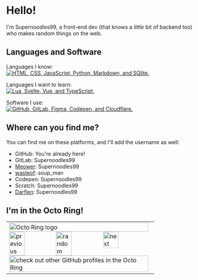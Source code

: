 # Hello!

I'm Supernoodles99, a front-end dev (that knows a *little* bit of backend too) who makes random things on the web.  

## Languages and Software

Languages I know:  
[![HTML, CSS, JavaScript, Python, Markdown, and SQlite.](https://skillicons.dev/icons?i=html,css,js,py,md,sqlite&perline=3)](https://skillicons.dev)  

Languages I want to learn:  
[![Lua, Svelte, Vue, and TypeScript.](https://skillicons.dev/icons?i=lua,svelte,vue,ts&perline=2)](https://skillicons.dev)  

Software I use:  
[![GitHub, GitLab, Figma, Codepen, and Cloudflare.](https://skillicons.dev/icons?i=github,gitlab,figma,codepen,cloudflare,&perline=3)](https://skillicons.dev)


## Where can you find me?

You can find me on these platforms, and I'll add the username as well:
- GitHub: You're already here!
- GitLab: Supernoodles99
- [Meower](https://meower.org): Supernoodles99
- [wasteof](https://wasteof.money): soup_man
- Codepen: Supernoodles99
- Scratch: Supernoodles99
- [Darflen](https://darflen.com): Supernoodles99

## I'm in the Octo Ring!

<table><tbody><tr><td><a href="https://octo-ring.com/"><img src="https://octo-ring.com/static/img/widget/top.png" width="99%" alt="Octo Ring logo" align="top"></a><br><a href="https://octo-ring.com/p/Supernoodles99/prev"><img src="https://octo-ring.com/static/img/widget/prev.png" width="33%" alt="previous" align="top" title="previous profile"></a><a href="https://octo-ring.com/p/Supernoodles99/random"><img src="https://octo-ring.com/static/img/widget/random.png" width="33%" alt="random" align="top" title="random profile"></a><a href="https://octo-ring.com/p/Supernoodles99/next"><img src="https://octo-ring.com/static/img/widget/next.png" width="33%" alt="next" align="top" title="next profile"></a><br><a href="https://octo-ring.com/"><img src="https://octo-ring.com/static/img/widget/bottom.png" width="99%" alt="check out other GitHub profiles in the Octo Ring" align="top"></a></td></tr></tbody></table>
